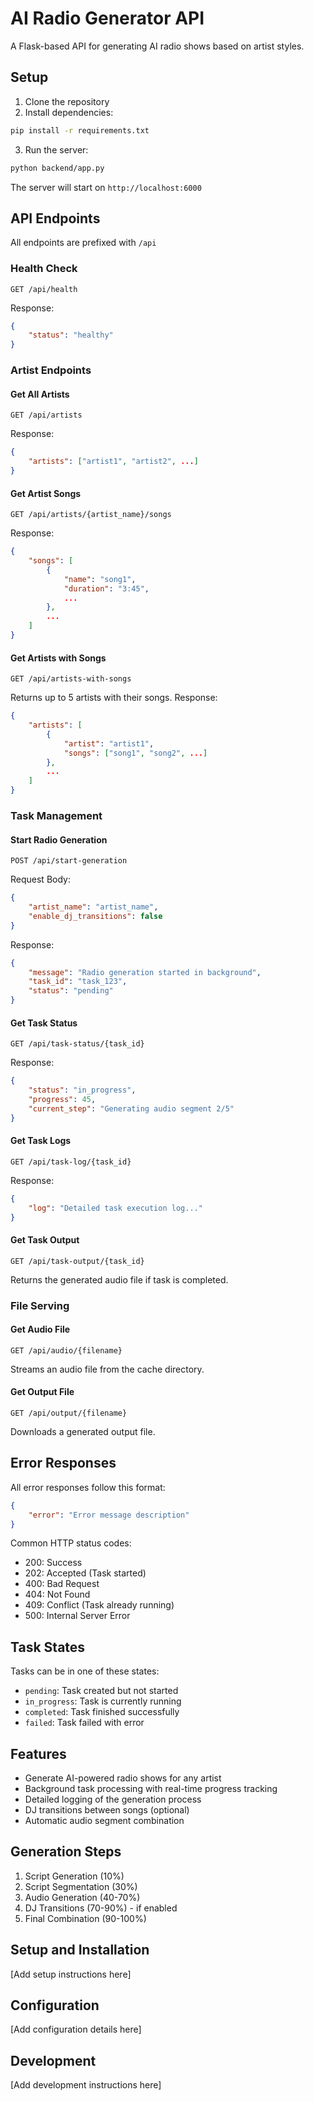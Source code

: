 # AI Radio Generator API

A Flask-based API for generating AI radio shows based on artist styles.

## Setup

1. Clone the repository
2. Install dependencies:
```bash
pip install -r requirements.txt
```
3. Run the server:
```bash
python backend/app.py
```

The server will start on `http://localhost:6000`

## API Endpoints

All endpoints are prefixed with `/api`

### Health Check
```http
GET /api/health
```
Response:
```json
{
    "status": "healthy"
}
```

### Artist Endpoints

#### Get All Artists
```http
GET /api/artists
```
Response:
```json
{
    "artists": ["artist1", "artist2", ...]
}
```

#### Get Artist Songs
```http
GET /api/artists/{artist_name}/songs
```
Response:
```json
{
    "songs": [
        {
            "name": "song1",
            "duration": "3:45",
            ...
        },
        ...
    ]
}
```

#### Get Artists with Songs
```http
GET /api/artists-with-songs
```
Returns up to 5 artists with their songs.
Response:
```json
{
    "artists": [
        {
            "artist": "artist1",
            "songs": ["song1", "song2", ...]
        },
        ...
    ]
}
```

### Task Management

#### Start Radio Generation
```http
POST /api/start-generation
```
Request Body:
```json
{
    "artist_name": "artist_name",
    "enable_dj_transitions": false
}
```
Response:
```json
{
    "message": "Radio generation started in background",
    "task_id": "task_123",
    "status": "pending"
}
```

#### Get Task Status
```http
GET /api/task-status/{task_id}
```
Response:
```json
{
    "status": "in_progress",
    "progress": 45,
    "current_step": "Generating audio segment 2/5"
}
```

#### Get Task Logs
```http
GET /api/task-log/{task_id}
```
Response:
```json
{
    "log": "Detailed task execution log..."
}
```

#### Get Task Output
```http
GET /api/task-output/{task_id}
```
Returns the generated audio file if task is completed.

### File Serving

#### Get Audio File
```http
GET /api/audio/{filename}
```
Streams an audio file from the cache directory.

#### Get Output File
```http
GET /api/output/{filename}
```
Downloads a generated output file.

## Error Responses

All error responses follow this format:
```json
{
    "error": "Error message description"
}
```

Common HTTP status codes:
- 200: Success
- 202: Accepted (Task started)
- 400: Bad Request
- 404: Not Found
- 409: Conflict (Task already running)
- 500: Internal Server Error

## Task States

Tasks can be in one of these states:
- `pending`: Task created but not started
- `in_progress`: Task is currently running
- `completed`: Task finished successfully
- `failed`: Task failed with error

## Features

- Generate AI-powered radio shows for any artist
- Background task processing with real-time progress tracking
- Detailed logging of the generation process
- DJ transitions between songs (optional)
- Automatic audio segment combination

## Generation Steps

1. Script Generation (10%)
2. Script Segmentation (30%)
3. Audio Generation (40-70%)
4. DJ Transitions (70-90%) - if enabled
5. Final Combination (90-100%)

## Setup and Installation

[Add setup instructions here]

## Configuration

[Add configuration details here]

## Development

[Add development instructions here] 